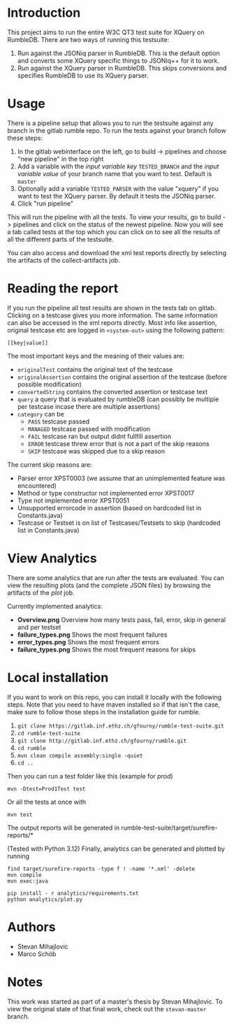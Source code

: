 # Introduction
This project aims to run the entire W3C QT3 test suite for XQuery on RumbleDB. There are two ways of running this testsuite:
1. Run against the JSONiq parser in RumbleDB. This is the default option and converts some XQuery specific things to JSONiq++ for it to work. 
2. Run against the XQuery parser in RumbleDB. This skips conversions and specifies RumbleDB to use its XQuery parser.

# Usage
There is a pipeline setup that allows you to run the testsuite against any branch in the gitlab rumble repo. To run the tests against your branch follow these steps:
1. In the gitlab webinterface on the left, go to build -> pipelines and choose "new pipeline" in the top right
2. Add a variable with the *input variable key* ``TESTED_BRANCH`` and the *input variable value* of your branch name that you want to test. Default is ``master``
3. Optionally add a variable ``TESTED_PARSER`` with the value "xquery" if you want to test the XQuery parser. By default it tests the JSONiq parser.
4. Click "run pipeline"

This will run the pipeline with all the tests. To view your results, go to build -> pipelines and click on the status of the newest pipeline. Now you will see a tab called tests at the top which you can click on to see all the results of all the different parts of the testsuite.

You can also access and download the xml test reports directly by selecting the artifacts of the collect-artifacts job.

# Reading the report
If you run the pipeline all test results are shown in the tests tab on gitlab. Clicking on a testcase gives you more information. The same information can also be accessed in the xml reports directly. Most info like assertion, original testcase etc are logged in ``<system-out>`` using the following pattern:

```[[key|value]]```

The most important keys and the meaning of their values are:
- ``originalTest`` contains the original text of the testcase
- ``originalAssertion`` contains the original assertion of the testcase (before possible modification)
- ``convertedString`` contains the converted assertion or testcase text
- ``query`` a query that is evaluated by rumbleDB (can possibly be multiple per testcase incase there are multiple assertions)
- ``category`` can be 
  - ``PASS`` testcase passed
  - ``MANAGED`` testcase passed with modification
  - ``FAIL`` testcase ran but output didnt fullfill assertion
  - ``ERROR`` testcase threw error that is not a part of the skip reasons
  - ``SKIP`` testcase was skipped due to a skip reason

The current skip reasons are:
- Parser error XPST0003 (we assume that an unimplemented feature was encountered)
- Method or type constructor not implemented error XPST0017
- Type not implemented error XPST0051
- Unsupported errorcode in assertion (based on hardcoded list in Constants.java)
- Testcase or Testset is on list of Testcases/Testsets to skip (hardcoded list in Constants.java)

# View Analytics
There are some analytics that are run after the tests are evaluated. You can view the resulting plots (and the complete JSON files) by browsing the artifacts of the *plot* job.

Currently implemented analytics:
- **Overview.png** Overview how many tests pass, fail, error, skip in general and per testset
- **failure_types.png** Shows the most frequent failures
- **error_types.png** Shows the most frequent errors
- **failure_types.png** Shows the most frequent reasons for skips


# Local installation
If you want to work on this repo, you can install it locally with the following steps. Note that you need to have maven installed so if that isn't the case, make sure to follow those steps in the installation guide for rumble.
1. ``git clone https://gitlab.inf.ethz.ch/gfourny/rumble-test-suite.git``
2. ``cd rumble-test-suite``
3. ``git clone http://gitlab.inf.ethz.ch/gfourny/rumble.git``
4. ``cd rumble``
5. ``mvn clean compile assembly:single -quiet``
6. ``cd ..``

Then you can run a test folder like this (example for *prod*)
```
mvn -Dtest=Prod1Test test
```
Or all the tests at once with
```
mvn test
```
The output reports will be generated in rumble-test-suite/target/surefire-reports/*

(Tested with Python 3.12)
Finally, analytics can be generated and plotted by running
```
find target/surefire-reports -type f ! -name '*.xml' -delete
mvn compile
mvn exec:java

pip install - r analytics/requirements.txt
python analytics/plot.py
```

# Authors
- Stevan Mihajlovic
- Marco Schöb


# Notes
This work was started as part of a master's thesis by Stevan Mihajlovic. To view the original state of that final work, check out the ``stevan-master`` branch.